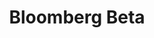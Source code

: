 ---
layout: firm_page
title: "Bloomberg Beta"
id: "bloombergbeta.com"
permalink: "/bloombergbetabloombergbeta.com/"
website: "https://www.bloombergbeta.com"
offices: "San Francisco (United States)"
investment_stages: "Seed, Series A, Series B"
portfolio_companies: ""
portfolio_link: ""
investment_markets: "Financial Services, Machine Learning, Venture Capital"
founded_year: "2013"
description: "Bloomberg Beta invests at early stages in companies that improve business operations. They have published an open-source guide detailing their fund's operations."
linkedin: "https://www.linkedin.com/company/bloombergbeta"
twitter: "https://twitter.com/bloombergbeta"
instagram: ""
team_page: ""
investor_type: "Venture Capital"
crunchbase: "https://www.crunchbase.com/organization/bloomberg-beta"
pitchbook: "https://pitchbook.com/profiles/investor/83135-44"

# SEO Optimization
meta_title: "Bloomberg Beta - VC Firm - projectstartups.com"
meta_description: "Bloomberg Beta, Bloomberg Beta invests at early stages in companies that improve business operations. They have published an open-source guide detailing their fund's ..."
meta_keywords: "Bloomberg Beta, Financial Services, Machine Learning, Venture Capital, VC firm, venture capital, startup investor, projectstartups.com"
canonical_url: "https://vc.projectstartups.com/bloombergbetabloombergbeta.com/"
---